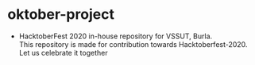 # oktober-project

* HacktoberFest 2020 in-house repository for VSSUT, Burla.   
This repository is made for contribution towards Hacktoberfest-2020. Let us celebrate it together
